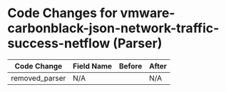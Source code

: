 # Code Changes for vmware-carbonblack-json-network-traffic-success-netflow (Parser)

| Code Change | Field Name | Before | After |
|-------------|------------|--------|-------|
| removed_parser | N/A |  | N/A |